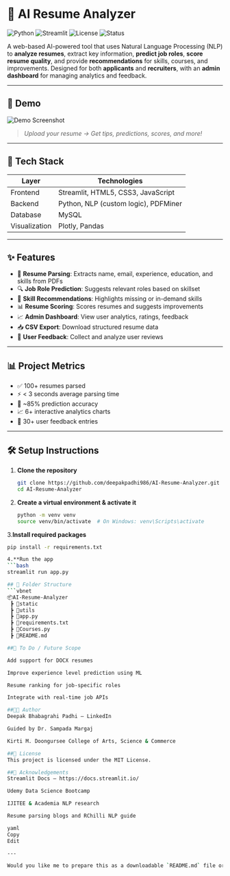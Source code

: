 # 🧠 AI Resume Analyzer

![Python](https://img.shields.io/badge/Python-3.8+-blue.svg)
![Streamlit](https://img.shields.io/badge/Built%20with-Streamlit-orange)
![License](https://img.shields.io/badge/license-MIT-green)
![Status](https://img.shields.io/badge/Project-Completed-brightgreen)

A web-based AI-powered tool that uses Natural Language Processing (NLP) to **analyze resumes**, extract key information, **predict job roles**, **score resume quality**, and provide **recommendations** for skills, courses, and improvements. Designed for both **applicants** and **recruiters**, with an **admin dashboard** for managing analytics and feedback.

---

## 🚀 Demo

![Demo Screenshot]()  
> *Upload your resume → Get tips, predictions, scores, and more!*

---

## 🔧 Tech Stack

| Layer       | Technologies                               |
|-------------|--------------------------------------------|
| Frontend    | Streamlit, HTML5, CSS3, JavaScript         |
| Backend     | Python, NLP (custom logic), PDFMiner       |
| Database    | MySQL                                      |
| Visualization | Plotly, Pandas                          |

---

## ✨ Features

- 📄 **Resume Parsing**: Extracts name, email, experience, education, and skills from PDFs  
- 🔍 **Job Role Prediction**: Suggests relevant roles based on skillset  
- 🧠 **Skill Recommendations**: Highlights missing or in-demand skills  
- 📊 **Resume Scoring**: Scores resumes and suggests improvements  
- 📈 **Admin Dashboard**: View user analytics, ratings, feedback  
- 📥 **CSV Export**: Download structured resume data  
- 💬 **User Feedback**: Collect and analyze user reviews

---

## 📊 Project Metrics

- ✅ 100+ resumes parsed
- ⚡ < 3 seconds average parsing time
- 🎯 ~85% prediction accuracy
- 📈 6+ interactive analytics charts
- 💬 30+ user feedback entries

---

## 🛠️ Setup Instructions

1. **Clone the repository**
   ```bash
   git clone https://github.com/deepakpadhi986/AI-Resume-Analyzer.git
   cd AI-Resume-Analyzer
   
2. **Create a virtual environment & activate it**

   ```bash
   python -m venv venv
   source venv/bin/activate  # On Windows: venv\Scripts\activate

3.**Install required packages**
   ```bash
   pip install -r requirements.txt

4.**Run the app
   ```bash
   streamlit run app.py

## 📁 Folder Structure
   ```vbnet
   📦AI-Resume-Analyzer
    ┣ 📁static
    ┣ 📁utils
    ┣ 📄app.py
    ┣ 📄requirements.txt
    ┣ 📄Courses.py
    ┣ 📄README.md

##📌 To Do / Future Scope

Add support for DOCX resumes

Improve experience level prediction using ML

Resume ranking for job-specific roles

Integrate with real-time job APIs

##🧑‍💻 Author
Deepak Bhabagrahi Padhi – LinkedIn

Guided by Dr. Sampada Margaj

Kirti M. Doongursee College of Arts, Science & Commerce

##📄 License
This project is licensed under the MIT License.

##🙌 Acknowledgements
Streamlit Docs – https://docs.streamlit.io/

Udemy Data Science Bootcamp

IJITEE & Academia NLP research

Resume parsing blogs and RChilli NLP guide

yaml
Copy
Edit

---

Would you like me to prepare this as a downloadable `README.md` file or help you publish it directl
